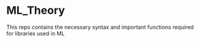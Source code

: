 # ML_Theory
This repo contains the necessary syntax and important functions required for libraries used in ML
